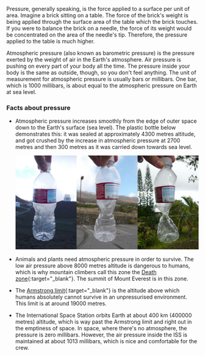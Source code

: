 Pressure, generally speaking, is the force applied to a surface per unit of area. Imagine a brick sitting on a table. The force of the brick's weight is being applied through the surface area of the table which the brick touches. If you were to balance the brick on a needle, the force of its weight would be concentrated on the area of the needle's tip. Therefore, the pressure applied to the table is much higher.

Atmospheric pressure (also known as barometric pressure) is the pressure exerted by the weight of air in the Earth's atmosphere. Air pressure is pushing on every part of your body all the time. The pressure inside your body is the same as outside, though, so you don't feel anything. The unit of measurement for atmospheric pressure is usually bars or millibars. One bar, which is 1000 millibars, is about equal to the atmospheric pressure on Earth at sea level.

### Facts about pressure

- Atmospheric pressure increases smoothly from the edge of outer space down to the Earth's surface (sea level). The plastic bottle below demonstrates this: it was sealed at approximately 4300 metres altitude, and got crushed by the increase in atmospheric pressure at 2700 metres and then 300 metres as it was carried down towards sea level.

    ![](images/bottle.jpg)

- Animals and plants need atmospheric pressure in order to survive. The low air pressure above 8000 metres altitude is dangerous to humans, which is why mountain climbers call this zone the [Death zone](http://simple.wikipedia.org/wiki/Death_zone){:target="_blank"}. The summit of Mount Everest is in this zone.
- The [Armstrong limit](http://en.wikipedia.org/wiki/Armstrong_limit){:target="_blank"} is the altitude above which humans absolutely cannot survive in an unpressurised environment. This limit is at around 19000 metres.
- The International Space Station orbits Earth at about 400 km (400000 metres) altitude, which is way past the Armstrong limit and right out in the emptiness of space. In space, where there's no atmosphere, the pressure is zero millibars. However, the air pressure inside the ISS is maintained at about 1013 millibars, which is nice and comfortable for the crew.


